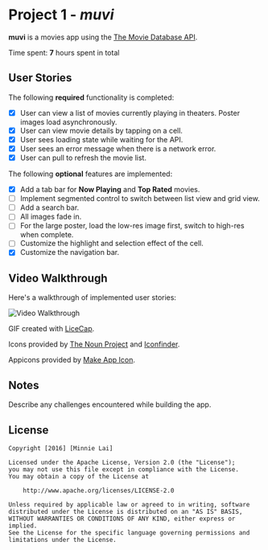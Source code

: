 # Project 1 - *muvi*

**muvi** is a movies app using the [The Movie Database API](http://docs.themoviedb.apiary.io/#).

Time spent: **7** hours spent in total

## User Stories

The following **required** functionality is completed:

- [x] User can view a list of movies currently playing in theaters. Poster images load asynchronously.
- [x] User can view movie details by tapping on a cell.
- [x] User sees loading state while waiting for the API.
- [x] User sees an error message when there is a network error.
- [x] User can pull to refresh the movie list.

The following **optional** features are implemented:

- [x] Add a tab bar for **Now Playing** and **Top Rated** movies.
- [ ] Implement segmented control to switch between list view and grid view.
- [ ] Add a search bar.
- [ ] All images fade in.
- [ ] For the large poster, load the low-res image first, switch to high-res when complete.
- [ ] Customize the highlight and selection effect of the cell.
- [x] Customize the navigation bar.

## Video Walkthrough

Here's a walkthrough of implemented user stories:

<img src='http://i.giphy.com/3oI9JHO15haaB6YmKA.gif' title='Video Walkthrough' width='' alt='Video Walkthrough' />


GIF created with [LiceCap](http://www.cockos.com/licecap/).

Icons provided by [The Noun Project](https://thenounproject.com/) and [Iconfinder](https://www.iconfinder.com/).

Appicons provided by [Make App Icon](https://makeappicon.com/).

## Notes

Describe any challenges encountered while building the app.

## License

    Copyright [2016] [Minnie Lai]

    Licensed under the Apache License, Version 2.0 (the "License");
    you may not use this file except in compliance with the License.
    You may obtain a copy of the License at

        http://www.apache.org/licenses/LICENSE-2.0

    Unless required by applicable law or agreed to in writing, software
    distributed under the License is distributed on an "AS IS" BASIS,
    WITHOUT WARRANTIES OR CONDITIONS OF ANY KIND, either express or implied.
    See the License for the specific language governing permissions and
    limitations under the License.
